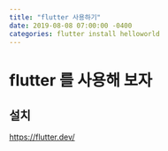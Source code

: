 ```yaml
---
title: "flutter 사용하기"
date: 2019-08-08 07:00:00 -0400
categories: flutter install helloworld
---
```

flutter 를 사용해 보자
=====================================

설치 
----------------------
https://flutter.dev/

